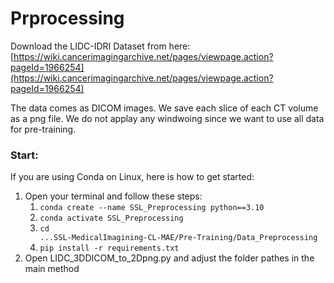 # Prprocessing

Download the LIDC-IDRI Dataset from here: [https://wiki.cancerimagingarchive.net/pages/viewpage.action?pageId=1966254](https://wiki.cancerimagingarchive.net/pages/viewpage.action?pageId=1966254) 

The data comes as DICOM images. We save each slice of each CT volume as a png file. We do not applay any windwoing since we want to use all data for pre-training. 

### Start: 
If you are using Conda on Linux, here is how to get started: 
1. Open your terminal and follow these steps: 
    1. <code>conda create --name SSL_Preprocessing python==3.10</code>
    2. <code>conda activate SSL_Preprocessing</code>
    4. <code>cd ...SSL-MedicalImagining-CL-MAE/Pre-Training/Data_Preprocessing</code>
    5. <code>pip install -r requirements.txt</code>
2. Open LIDC_3DDICOM_to_2Dpng.py and adjust the folder pathes in the main method

